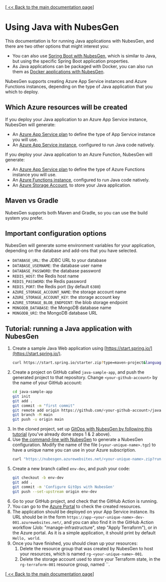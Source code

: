 [[ << Back to the main documentation page](../README.md)]

# Using Java with NubesGen

This documentation is for running Java applications with NubesGen, and there are two other options that might interest you:

- You can also use [Spring Boot with NubesGen](spring-boot.md), which is similar to Java, but using the specific Spring Boot application properties.
- As Java applications can be packaged with Docker, you can also run them as [Docker applications with NubesGen](docker.md).

NubesGen supports creating Azure App Service instances and Azure Functions instances, depending on the type of Java application that you which to deploy.

## Which Azure resources will be created

If you deploy your Java application to an Azure App Service instance, NubesGen will generate:

- An [Azure App Service plan](https://docs.microsoft.com/azure/app-service/overview-hosting-plans) to define the type of App Service instance you will use.
- An [Azure App Service instance](https://azure.microsoft.com/services/app-service/), configured to run Java code natively.

If you deploy your Java application to an Azure Function, NubesGen will generate:

- An [Azure App Service plan](https://docs.microsoft.com/azure/app-service/overview-hosting-plans) to define the type of Azure Functions instance you will use.
- An [Azure Functions instance](https://azure.microsoft.com/services/functions/), configured to run Java code natively.
- An [Azure Storage Account](https://azure.microsoft.com/services/storage/), to store your Java application.

## Maven vs Gradle

NubesGen supports both Maven and Gradle, so you can use the build system you prefer.

## Important configuration options

NubesGen will generate some environment variables for your application, depending on the database and add-ons that you have selected.

- `DATABASE_URL`: the JDBC URL to your database
- `DATABASE_USERNAME`: the database user name
- `DATABASE_PASSWORD`: the database password
- `REDIS_HOST`: the Redis host name
- `REDIS_PASSWORD`: the Redis password
- `REDIS_PORT`: the Redis port (by default `6380`)
- `AZURE_STORAGE_ACCOUNT_NAME`: the storage account name
- `AZURE_STORAGE_ACCOUNT_KEY`: the storage account key
- `AZURE_STORAGE_BLOB_ENDPOINT`: the blob storage endpoint
- `MONGODB_DATABASE`: the MongoDB database name
- `MONGODB_URI`: the MongoDB database URL
  
## Tutorial: running a Java application with NubesGen

1. Create a sample Java Web application using [https://start.spring.io/](https://start.spring.io/).
   ```bash
   curl https://start.spring.io/starter.zip?type=maven-project&language=java&bootVersion=2.4.4.RELEASE&baseDir=java-sample-app&groupId=com.example&artifactId=java-sample-app&name=java-sample-app&description=Demo%20project%20for%20Spring%20Boot&packageName=com.example.java-sample-app&packaging=jar&javaVersion=11&dependencies=web | jar xv
   ```
2. Create a project on GitHub called `java-sample-app`, and push the generated project to that repository. Change `<your-github-account>` by the name of your GitHub account:
   ```bash
   cd java-sample-app
   git init
   git add .
   git commit -m "first commit"
   git remote add origin https://github.com/<your-github-account>/java-sample-app.git
   git branch -M main
   git push -u origin main
   ```
3. In the cloned project, set up [GitOps with NubesGen by following this tutorial](../gitops-quick-start.md) (you've already done steps 1 & 2 above).
4. Use [the command-line with NubesGen](../command-line.md) to generate a NubesGen configuration. Modify the name of the file (`<your-unique-name>.tgz`) to have a unique name you can use in your Azure subscription.
   ```bash
   curl "https://nubesgen.azurewebsites.net/<your-unique-name>.zip?runtime=java&application=app_service.standard&gitops=true" | jar xv
   ```
5. Create a new branch called `env-dev`, and push your code:
   ```bash
   git checkout -b env-dev
   git add .
   git commit -m 'Configure GitOps with NubesGen'
   git push --set-upstream origin env-dev
   ```
6. Go to your GitHub project, and check that the GitHub Action is running.
7. You can go to the [Azure Portal](https://portal.azure.com) to check the created resources.
8. The application should be deployed on your App Service instance. Its URL should be in the form `https://app-<your-unique-name>-dev-001.azurewebsites.net/`, and you can also find it in the GitHub Action workflow (Job: "manage-infrastructure", step "Apply Terraform"), or in the Azure portal.
As it is a simple application, it should print by default `Hello, world`.
9. Once you have finished, you should clean up your resources:
   1. Delete the resource group that was created by NubesGen to host your resources, which is named `rg-<your-unique-name>-001`.
   2. Delete the storage account used to store your Terraform state, in the `rg-terraform-001` resource group, named ``.

[[ << Back to the main documentation page](../README.md)]

